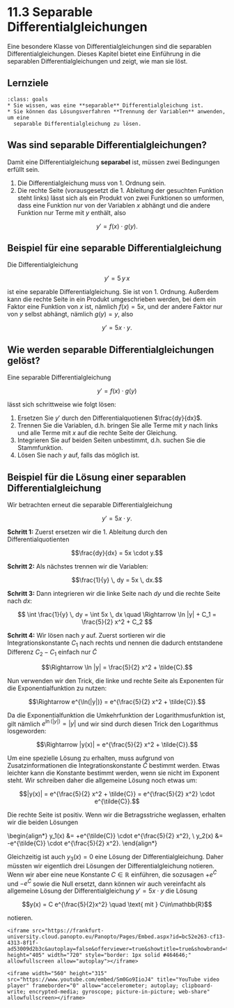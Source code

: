 # 11.3 Separable Differentialgleichungen

Eine besondere Klasse von Differentialgleichungen sind die separablen
Differentialgleichungen. Dieses Kapitel bietet eine Einführung in die separablen
Differentialgleichungen und zeigt, wie man sie löst.

## Lernziele

```{admonition} Lernziele
:class: goals
* Sie wissen, was eine **separable** Differentialgleichung ist.
* Sie können das Lösungsverfahren **Trennung der Variablen** anwenden, um eine
  separable Differentialgleichung zu lösen.
```

## Was sind separable Differentialgleichungen?

Damit eine Differentialgleichung **separabel** ist, müssen zwei Bedingungen
erfüllt sein.

1. Die Differentialgleichung muss von 1. Ordnung sein.
2. Die rechte Seite (vorausgesetzt die 1. Ableitung der gesuchten Funktion steht
   links) lässt sich als ein Produkt von zwei Funktionen so umformen, dass eine
   Funktion nur von der Variablen $x$ abhängt und die andere Funktion nur Terme
   mit $y$ enthält, also

$$y' = f(x)\cdot g(y).$$

## Beispiel für eine separable Differentialgleichung

Die Differentialgleichung

$$y'= 5\, y \, x$$

ist eine separable Differentialgleichung. Sie ist von 1. Ordnung. Außerdem kann
die rechte Seite in ein Produkt umgeschrieben werden, bei dem ein Faktor eine
Funktion von $x$ ist, nämlich $f(x) = 5x$, und der andere Faktor nur von $y$
selbst abhängt, nämlich $g(y)=y$, also

$$y' = 5x \cdot y.$$

## Wie werden separable Differentialgleichungen gelöst?

Eine separable Differentialgleichung

$$y' = f(x)\cdot g(y)$$

lässt sich schrittweise wie folgt lösen:

1. Ersetzen Sie $y'$ durch den Differentialquotienen $\frac{dy}{dx}$.
2. Trennen Sie die Variablen, d.h. bringen Sie alle Terme mit $y$ nach links und
   alle Terme mit $x$ auf die rechte Seite der Gleichung.
3. Integrieren Sie auf beiden Seiten unbestimmt, d.h. suchen Sie die
   Stammfunktion.
4. Lösen Sie nach $y$ auf, falls das möglich ist.

## Beispiel für die Lösung einer separablen Differentialgleichung

Wir betrachten erneut die separable Differentialgleichung

$$y' = 5x \cdot y.$$

**Schritt 1:** Zuerst ersetzen wir die 1. Ableitung durch den
Differentialquotienten

$$\frac{dy}{dx} = 5x \cdot y.$$

**Schritt 2:** Als nächstes trennen wir die Variablen:

$$\frac{1}{y} \, dy = 5x \, dx.$$

**Schritt 3:** Dann integrieren wir die linke Seite nach $dy$ und die rechte
Seite nach $dx$:

$$
\int \frac{1}{y} \, dy = \int 5x \, dx \quad
\Rightarrow  \ln |y| + C_1 = \frac{5}{2} x^2 + C_2
$$

**Schritt 4:** Wir lösen nach $y$ auf. Zuerst sortieren wir die
Integrationskonstante $C_1$ nach rechts und nennen die dadurch entstandene
Differenz $C_2 - C_1$ einfach nur $\tilde{C}$

$$\Rightarrow  \ln |y| = \frac{5}{2} x^2 + \tilde{C}.$$

Nun verwenden wir den Trick, die linke und rechte Seite als Exponenten für die
Exponentialfunktion zu nutzen:

$$\Rightarrow e^{\ln(|y|)} = e^{\frac{5}{2} x^2 + \tilde{C}}.$$

Da die Exponentialfunktion die Umkehrfunktion der Logarithmusfunktion ist, gilt
nämlich $e^{\ln(|y|)} = |y|$ und wir sind durch diesen Trick den Logarithmus
losgeworden:

$$\Rightarrow |y(x)| = e^{\frac{5}{2} x^2 + \tilde{C}}.$$

Um eine spezielle Lösung zu erhalten, muss aufgrund von Zusatzinformationen die
Integrationskonstante $\tilde{C}$ bestimmt werden. Etwas leichter kann die
Konstante bestimmt werden, wenn sie nicht im Exponent steht. Wir schreiben daher
die allgemeine Lösung noch etwas um:

$$|y(x)| = e^{\frac{5}{2} x^2 + \tilde{C}} = e^{\frac{5}{2} x^2} \cdot
e^{\tilde{C}}.$$

Die rechte Seite ist positiv. Wenn wir die Betragsstriche weglassen, erhalten
wir die beiden Lösungen

\begin{align*}
y_1(x) &= +e^{\tilde{C}} \cdot e^{\frac{5}{2} x^2}, \\
y_2(x) &= -e^{\tilde{C}} \cdot e^{\frac{5}{2} x^2}.
\end{align*}

Gleichzeitig ist auch $y_3(x)=0$ eine Lösung der Differentialgleichung. Daher
müssten wir eigentlich drei Lösungen der Differentialgleichung notieren. Wenn
wir aber eine neue Konstante $C \in \mathbb{R}$ einführen, die sozusagen
$+e^{\tilde{C}}$ und $-e^{\tilde{C}}$ sowie die Null ersetzt, dann können wir
auch vereinfacht als allgemeine Lösung der Differentialgleichung $y' = 5x \cdot
y$ die Lösung

$$y(x) = C e^{\frac{5}{2}x^2} \quad \text{ mit } C\in\mathbb{R}$$

notieren.

```{dropdown} Video zu "Lösung separable Differentialgleichung"
<iframe src="https://frankfurt-university.cloud.panopto.eu/Panopto/Pages/Embed.aspx?id=bc52e263-cf13-4313-8f1f-ad53009d2b3c&autoplay=false&offerviewer=true&showtitle=true&showbrand=true&captions=false&interactivity=all" height="405" width="720" style="border: 1px solid #464646;" allowfullscreen allow="autoplay"></iframe>
```

```{dropdown} Video zu "Differentialgleichung lösen" von Mathematrick
<iframe width="560" height="315" src="https://www.youtube.com/embed/Sm0Go9IioJ4" title="YouTube video player" frameborder="0" allow="accelerometer; autoplay; clipboard-write; encrypted-media; gyroscope; picture-in-picture; web-share" allowfullscreen></iframe>
```
